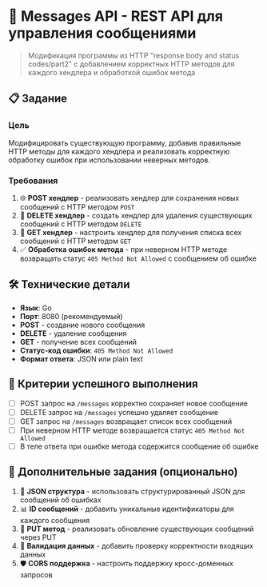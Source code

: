 # 🎯 Messages API - REST API для управления сообщениями

> Модификация программы из HTTP "response body and status codes/part2" с добавлением корректных HTTP методов для каждого хендлера и обработкой ошибок метода

## 📋 Задание

### Цель
Модифицировать существующую программу, добавив правильные HTTP методы для каждого хендлера и реализовать корректную обработку ошибок при использовании неверных методов.

### Требования
1. 🌐 **POST хендлер** - реализовать хендлер для сохранения новых сообщений с HTTP методом `POST`
2. 🔧 **DELETE хендлер** - создать хендлер для удаления существующих сообщений с HTTP методом `DELETE`
3. 🚀 **GET хендлер** - настроить хендлер для получения списка всех сообщений с HTTP методом `GET`
4. ✅ **Обработка ошибок метода** - при неверном HTTP методе возвращать статус `405 Method Not Allowed` с сообщением об ошибке

## 🛠 Технические детали

- **Язык**: Go
- **Порт**: 8080 (рекомендуемый)
- **POST** - создание нового сообщения
- **DELETE** - удаление сообщения
- **GET** - получение всех сообщений
- **Статус-код ошибки**: `405 Method Not Allowed`
- **Формат ответа**: JSON или plain text

## 🎯 Критерии успешного выполнения

- [ ] POST запрос на `/messages` корректно сохраняет новое сообщение
- [ ] DELETE запрос на `/messages` успешно удаляет сообщение
- [ ] GET запрос на `/messages` возвращает список всех сообщений
- [ ] При неверном HTTP методе возвращается статус `405 Method Not Allowed`
- [ ] В теле ответа при ошибке метода содержится сообщение об ошибке

## 🤝 Дополнительные задания (опционально)

1. 🎨 **JSON структура** - использовать структурированный JSON для сообщений об ошибках
2. 📊 **ID сообщений** - добавить уникальные идентификаторы для каждого сообщения
3. 🔄 **PUT метод** - реализовать обновление существующих сообщений через PUT
4. 📝 **Валидация данных** - добавить проверку корректности входящих данных
5. 🛡 **CORS поддержка** - настроить поддержку кросс-доменных запросов
